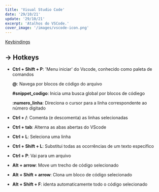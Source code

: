 ```yaml
---
title: 'Visual Studio Code'
date: '29/10/21'
update: '29/10/21'
excerpt: 'Atalhos do VSCode.'
cover_image: '/images/vscode-icon.png'
---
```


[Keybindings](https://code.visualstudio.com/docs/getstarted/keybindings)

## -> Hotkeys

- **Ctrl + Shift + P**: 'Menu iniciar' do Vscode, conhecido como paleta de comandos

    **@**: Navega por blocos de código do arquivo

    **#snippet_codigo**: Inicia uma busca global por blocos de códiego

    **:numero_linha**: Direciona o cursor para a linha correspondente ao número digitado

- **Ctrl + /**: Comenta (e descomenta) as linhas selecionadas

- **Ctrl + tab**: Alterna as abas abertas do VScode

- **Ctrl + L**: Seleciona uma linha

- **Ctrl + Shift + L**: Substitui todas as ocorrências de um texto específico

- **Ctrl + P**: Vai para um arquivo

- **Alt + arrow**: Move um trecho de código selecionado

- **Alt + Shift + arrow**: Clona um bloco de código selecionado

- **Alt + Shift + F**: identa automaticamente todo o código selecionado
